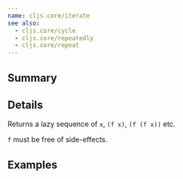 ```yaml
---
name: cljs.core/iterate
see also:
  - cljs.core/cycle
  - cljs.core/repeatedly
  - cljs.core/repeat
---
```


## Summary

## Details

Returns a lazy sequence of `x`, `(f x)`, `(f (f x))` etc.

`f` must be free of side-effects.

## Examples
